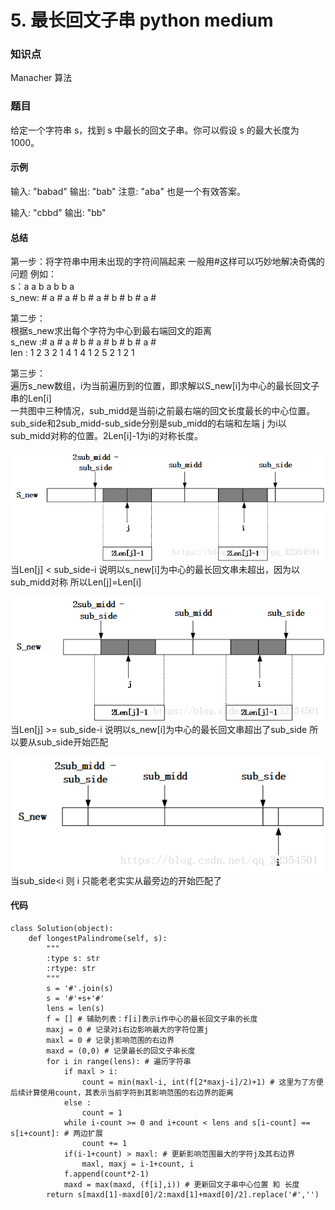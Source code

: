 # 5. 最长回文子串 python medium

### 知识点

Manacher 算法

### 题目

给定一个字符串 s，找到 s 中最长的回文子串。你可以假设 s 的最大长度为 1000。

#### 示例 

输入: "babad"
输出: "bab"
注意: "aba" 也是一个有效答案。

输入: "cbbd"
输出: "bb"

#### 总结
第一步：将字符串中用未出现的字符间隔起来 一般用#这样可以巧妙地解决奇偶的问题
例如：  
s：a  a  b  a  b  b  a  
s_new: #  a  #  a  #  b  #  a  #  b  #  b  #  a  #  
 
 第二步：  
 根据s_new求出每个字符为中心到最右端回文的距离  
 s_new :#  a  #  a  #  b  #  a  #  b  #  b  #  a  #  
 len :  1  2  3  2  1  4  1  4  1  2  5  2  1  2  1  
 
 第三步：  
 遍历s_new数组，i为当前遍历到的位置，即求解以S_new[i]为中心的最长回文子串的Len[i]  
 一共图中三种情况，sub_midd是当前i之前最右端的回文长度最长的中心位置。sub_side和2sub_midd-sub_side分别是sub_midd的右端和左端
 j 为i以sub_midd对称的位置。2Len[i]-1为i的对称长度。
 
 ![avatar](https://github.com/eastCityZheng/LeetCode-daily-practice/blob/master/imgs/NO5_1.png)  
 当Len[j] < sub_side-i 说明以s_new[i]为中心的最长回文串未超出，因为以sub_midd对称 所以Len[j]=Len[i]
 
 ![avatar](https://github.com/eastCityZheng/LeetCode-daily-practice/blob/master/imgs/NO5_2.png)  
 当Len[j] >= sub_side-i 说明以s_new[i]为中心的最长回文串超出了sub_side 所以要从sub_side开始匹配
 
 ![avatar](https://github.com/eastCityZheng/LeetCode-daily-practice/blob/master/imgs/NO5_3.png)  
 当sub_side<i 则 i 只能老老实实从最旁边的开始匹配了
 
#### 代码
```
class Solution(object):
    def longestPalindrome(self, s):
        """
        :type s: str
        :rtype: str
        """
        s = '#'.join(s)
        s = '#'+s+'#'
        lens = len(s) 
        f = [] # 辅助列表：f[i]表示i作中心的最长回文子串的长度 
        maxj = 0 # 记录对i右边影响最大的字符位置j 
        maxl = 0 # 记录j影响范围的右边界 
        maxd = (0,0) # 记录最长的回文子串长度 
        for i in range(lens): # 遍历字符串 
            if maxl > i: 
                count = min(maxl-i, int(f[2*maxj-i]/2)+1) # 这里为了方便后续计算使用count，其表示当前字符到其影响范围的右边界的距离 
            else : 
                count = 1 
            while i-count >= 0 and i+count < lens and s[i-count] == s[i+count]: # 两边扩展 
                count += 1 
            if(i-1+count) > maxl: # 更新影响范围最大的字符j及其右边界 
                maxl, maxj = i-1+count, i 
            f.append(count*2-1) 
            maxd = max(maxd, (f[i],i)) # 更新回文子串中心位置 和 长度
        return s[maxd[1]-maxd[0]/2:maxd[1]+maxd[0]/2].replace('#','')

```
